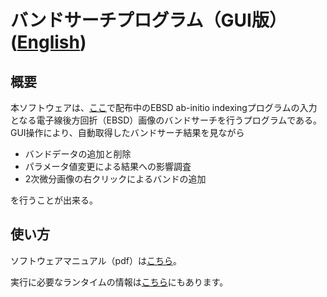 # バンドサーチプログラム（GUI版）([English](https://github.com/rtomiyasu/EBSDBandSearch_GUI/blob/master/README_eng.md))
## 概要
本ソフトウェアは、[ここ](https://github.com/rtomiyasu/BandSearch)で配布中のEBSD ab-initio indexingプログラムの入力となる電子線後方回折（EBSD）画像のバンドサーチを行うプログラムである。GUI操作により、自動取得したバンドサーチ結果を見ながら
- バンドデータの追加と削除
- パラメータ値変更による結果への影響調査
- 2次微分画像の右クリックによるバンドの追加

を行うことが出来る。
## 使い方
ソフトウェアマニュアル（pdf）は[こちら](https://github.com/rtomiyasu/EBSDBandSearch_GUI/blob/master/doc/manual.pdf)。

実行に必要なランタイムの情報は[こちら](https://github.com/rtomiyasu/EBSDBandSearch_GUI/blob/master/ランタイム/README.txt)にもあります。
